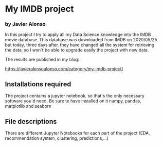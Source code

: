 # My IMDB project
### by Javier Alonso

In this project I try to apply all my Data Science knowledge into the  IMDB movie database. 
This database was downloaded from IMDB on 2020/05/25 but today, three days after, they have changed all the system for retrieving the data, so I won´t be able to upgrade easily the project with new data.

The results are published in my blog:

https://javieralonsoalonso.com/category/my-imdb-project/

## Installations required

The project contains a jupyter notebook, so that´s the only necessary software you´d need. Be sure to have installed on it numpy, pandas,  matplotlib and seaborn


## File descriptions

There are different Jupyter Notebooks for each part of the project (EDA, recommendation system, clustering, predictions,...)


